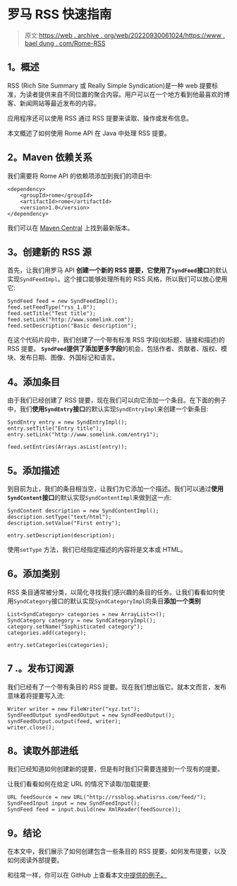 # 罗马 RSS 快速指南

> 原文:[https://web . archive . org/web/20220930061024/https://www . bael dung . com/Rome-RSS](https://web.archive.org/web/20220930061024/https://www.baeldung.com/rome-rss)

## **1。概述**

RSS (Rich Site Summary 或 Really Simple Syndication)是一种 web 提要标准，为读者提供来自不同位置的聚合内容。用户可以在一个地方看到他最喜欢的博客、新闻网站等最近发布的内容。

应用程序还可以使用 RSS 通过 RSS 提要来读取、操作或发布信息。

本文概述了如何使用 Rome API 在 Java 中处理 RSS 提要。

## **2。Maven 依赖关系**

我们需要将 Rome API 的依赖项添加到我们的项目中:

```
<dependency>			
    <groupId>rome</groupId>			
    <artifactId>rome</artifactId>			
    <version>1.0</version>
</dependency>
```

我们可以在 [Maven Central](https://web.archive.org/web/20220627075338/https://search.maven.org/classic/#search%7Cga%7C1%7Cg%3A%22rome%22%20AND%20a%3A%22rome%22) 上找到最新版本。

## **3。创建新的 RSS 源**

首先，让我们用罗马 API **创建一个新的 RSS 提要，它使用了`SyndFeed`接口**的默认实现`SyndFeedImpl`。这个接口能够处理所有的 RSS 风格，所以我们可以放心使用它:

```
SyndFeed feed = new SyndFeedImpl();
feed.setFeedType("rss_1.0");
feed.setTitle("Test title");
feed.setLink("http://www.somelink.com");
feed.setDescription("Basic description");
```

在这个代码片段中，我们创建了一个带有标准 RSS 字段(如标题、链接和描述)的 RSS 提要。 **`SyndFeed`提供了添加更多字段**的机会，包括作者、贡献者、版权、模块、发布日期、图像、外国标记和语言。

## **4。添加条目**

由于我们已经创建了 RSS 提要，现在我们可以向它添加一个条目。在下面的例子中，我们**使用`SyndEntry`接口**的默认实现`SyndEntryImpl`来创建一个新条目:

```
SyndEntry entry = new SyndEntryImpl();
entry.setTitle("Entry title");        
entry.setLink("http://www.somelink.com/entry1");

feed.setEntries(Arrays.asList(entry));
```

## **5。添加描述**

到目前为止，我们的条目相当空，让我们为它添加一个描述。我们可以通过**使用`SyndContent`接口**的默认实现`SyndContentImpl`来做到这一点:

```
SyndContent description = new SyndContentImpl();
description.setType("text/html");
description.setValue("First entry");

entry.setDescription(description);
```

使用`setType` 方法，我们已经指定描述的内容将是文本或 HTML。

## **6。添加类别**

RSS 条目通常被分类，以简化寻找我们感兴趣的条目的任务。让我们看看如何使用`SyndCategory`接口的默认实现`SyndCategoryImpl`向条目**添加一个类别**

```
List<SyndCategory> categories = new ArrayList<>();
SyndCategory category = new SyndCategoryImpl();
category.setName("Sophisticated category");
categories.add(category);

entry.setCategories(categories);
```

## 7 .**。发布订阅源**

我们已经有了一个带有条目的 RSS 提要。现在我们想出版它。就本文而言，发布意味着将提要写入流:

```
Writer writer = new FileWriter("xyz.txt");
SyndFeedOutput syndFeedOutput = new SyndFeedOutput();
syndFeedOutput.output(feed, writer);
writer.close();
```

## **8。读取外部进纸**

我们已经知道如何创建新的提要，但是有时我们只需要连接到一个现有的提要。

让我们看看如何在给定 URL 的情况下读取/加载提要:

```
URL feedSource = new URL("http://rssblog.whatisrss.com/feed/");
SyndFeedInput input = new SyndFeedInput();
SyndFeed feed = input.build(new XmlReader(feedSource));
```

## **9。结论**

在本文中，我们展示了如何创建包含一些条目的 RSS 提要，如何发布提要，以及如何阅读外部提要。

和往常一样，你可以在 GitHub 上查看本文[中提供的例子。](https://web.archive.org/web/20220627075338/https://github.com/eugenp/tutorials/tree/master/libraries-4)